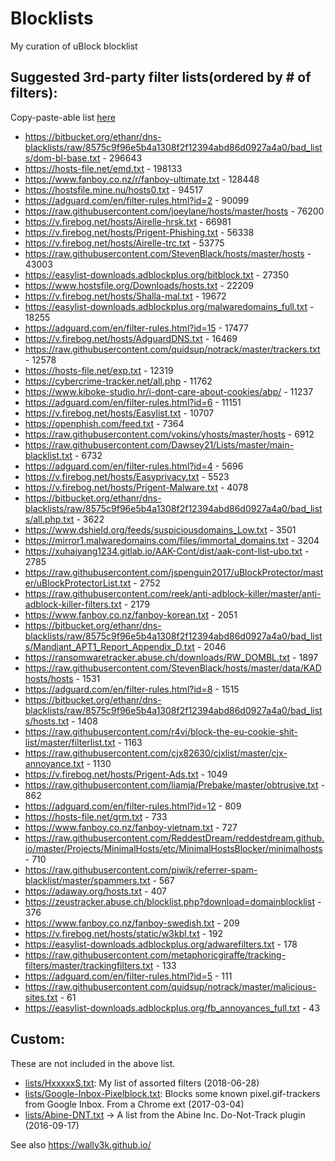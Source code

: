 # Blocklists
My curation of uBlock blocklist 

## Suggested 3rd-party filter lists(ordered by # of filters):
Copy-paste-able list [here](https://github.com/HxxxxxS/Blocklists/raw/master/list-of-lists.txt)
* https://bitbucket.org/ethanr/dns-blacklists/raw/8575c9f96e5b4a1308f2f12394abd86d0927a4a0/bad_lists/dom-bl-base.txt - 296643
* https://hosts-file.net/emd.txt - 198133
* https://www.fanboy.co.nz/r/fanboy-ultimate.txt - 128448
* https://hostsfile.mine.nu/hosts0.txt - 94517
* https://adguard.com/en/filter-rules.html?id=2 - 90099
* https://raw.githubusercontent.com/joeylane/hosts/master/hosts - 76200
* https://v.firebog.net/hosts/Airelle-hrsk.txt - 66981
* https://v.firebog.net/hosts/Prigent-Phishing.txt - 56338
* https://v.firebog.net/hosts/Airelle-trc.txt - 53775
* https://raw.githubusercontent.com/StevenBlack/hosts/master/hosts - 43003
* https://easylist-downloads.adblockplus.org/bitblock.txt - 27350
* https://www.hostsfile.org/Downloads/hosts.txt - 22209
* https://v.firebog.net/hosts/Shalla-mal.txt - 19672
* https://easylist-downloads.adblockplus.org/malwaredomains_full.txt - 18255
* https://adguard.com/en/filter-rules.html?id=15 - 17477
* https://v.firebog.net/hosts/AdguardDNS.txt - 16469
* https://raw.githubusercontent.com/quidsup/notrack/master/trackers.txt - 12578
* https://hosts-file.net/exp.txt - 12319
* https://cybercrime-tracker.net/all.php - 11762
* https://www.kiboke-studio.hr/i-dont-care-about-cookies/abp/ - 11237
* https://adguard.com/en/filter-rules.html?id=6 - 11151
* https://v.firebog.net/hosts/Easylist.txt - 10707
* https://openphish.com/feed.txt - 7364
* https://raw.githubusercontent.com/vokins/yhosts/master/hosts - 6912
* https://raw.githubusercontent.com/Dawsey21/Lists/master/main-blacklist.txt - 6732
* https://adguard.com/en/filter-rules.html?id=4 - 5696
* https://v.firebog.net/hosts/Easyprivacy.txt - 5523
* https://v.firebog.net/hosts/Prigent-Malware.txt - 4078
* https://bitbucket.org/ethanr/dns-blacklists/raw/8575c9f96e5b4a1308f2f12394abd86d0927a4a0/bad_lists/all.php.txt - 3622
* https://www.dshield.org/feeds/suspiciousdomains_Low.txt - 3501
* https://mirror1.malwaredomains.com/files/immortal_domains.txt - 3204
* https://xuhaiyang1234.gitlab.io/AAK-Cont/dist/aak-cont-list-ubo.txt - 2785
* https://raw.githubusercontent.com/jspenguin2017/uBlockProtector/master/uBlockProtectorList.txt - 2752
* https://raw.githubusercontent.com/reek/anti-adblock-killer/master/anti-adblock-killer-filters.txt - 2179
* https://www.fanboy.co.nz/fanboy-korean.txt - 2051
* https://bitbucket.org/ethanr/dns-blacklists/raw/8575c9f96e5b4a1308f2f12394abd86d0927a4a0/bad_lists/Mandiant_APT1_Report_Appendix_D.txt - 2046
* https://ransomwaretracker.abuse.ch/downloads/RW_DOMBL.txt - 1897
* https://raw.githubusercontent.com/StevenBlack/hosts/master/data/KADhosts/hosts - 1531
* https://adguard.com/en/filter-rules.html?id=8 - 1515
* https://bitbucket.org/ethanr/dns-blacklists/raw/8575c9f96e5b4a1308f2f12394abd86d0927a4a0/bad_lists/hosts.txt - 1408
* https://raw.githubusercontent.com/r4vi/block-the-eu-cookie-shit-list/master/filterlist.txt - 1163
* https://raw.githubusercontent.com/cjx82630/cjxlist/master/cjx-annoyance.txt - 1130
* https://v.firebog.net/hosts/Prigent-Ads.txt - 1049
* https://raw.githubusercontent.com/liamja/Prebake/master/obtrusive.txt - 862
* https://adguard.com/en/filter-rules.html?id=12 - 809
* https://hosts-file.net/grm.txt - 733
* https://www.fanboy.co.nz/fanboy-vietnam.txt - 727
* https://raw.githubusercontent.com/ReddestDream/reddestdream.github.io/master/Projects/MinimalHosts/etc/MinimalHostsBlocker/minimalhosts - 710
* https://raw.githubusercontent.com/piwik/referrer-spam-blacklist/master/spammers.txt - 567
* https://adaway.org/hosts.txt - 407
* https://zeustracker.abuse.ch/blocklist.php?download=domainblocklist - 376
* https://www.fanboy.co.nz/fanboy-swedish.txt - 209
* https://v.firebog.net/hosts/static/w3kbl.txt - 192
* https://easylist-downloads.adblockplus.org/adwarefilters.txt - 178
* https://raw.githubusercontent.com/metaphoricgiraffe/tracking-filters/master/trackingfilters.txt - 133
* https://adguard.com/en/filter-rules.html?id=5 - 111
* https://raw.githubusercontent.com/quidsup/notrack/master/malicious-sites.txt - 61
* https://easylist-downloads.adblockplus.org/fb_annoyances_full.txt - 43

## Custom:
These are not included in the above list.
* [lists/HxxxxxS.txt](https://github.com/HxxxxxS/Blocklists/raw/master/lists/HxxxxxS.txt): My list of assorted filters (2018-06-28)
* [lists/Google-Inbox-Pixelblock.txt](https://github.com/HxxxxxS/Blocklists/raw/master/lists/Google-Inbox-Pixelblock.txt): Blocks some known pixel.gif-trackers from Google Inbox. From a Chrome ext (2017-03-04)
* [lists/Abine-DNT.txt](https://github.com/HxxxxxS/Blocklists/raw/master/lists/Abine-DNT.txt) -> A list from the Abine Inc. Do-Not-Track plugin (2016-09-17)

See also https://wally3k.github.io/
